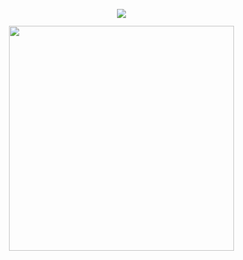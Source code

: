 <div id="header" align="center">
  
![](https://komarev.com/ghpvc/?username=EVILRUSSIAN&label=^__^&color=9fbab8&style=plastic&base=100)

<p align="center">


<p align="center">

<img src="https://files.catbox.moe/9cc2kt.png" width="400">

</p>
